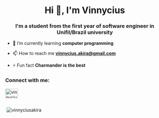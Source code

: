 <h1 align="center">Hi 👋, I'm Vinnycius</h1>
<h3 align="center">I'm a student from the first year of software engineer in Unifil/Brazil university</h3>

- 🌱 I’m currently learning **computer programming**

- 📫 How to reach me **vinnycius.akira@gmail.com**

- ⚡ Fun fact **Charmander is the best**

<h3 align="left">Connect with me:</h3>
<p align="left">
<a href="https://instagram.com/vinnycius_akira" target="blank"><img align="center" src="https://raw.githubusercontent.com/rahuldkjain/github-profile-readme-generator/master/src/images/icons/Social/instagram.svg" alt="vinnycius_akira" height="30" width="40" /></a>
</p>
<img align="center" src"https://giffiles.alphacoders.com/209/209289.gif" />
<p>&nbsp;<img align="center" src="https://github-readme-stats.vercel.app/api?username=vinnyciusakira&show_icons=true&locale=en" alt="vinnyciusakira" /></p>
